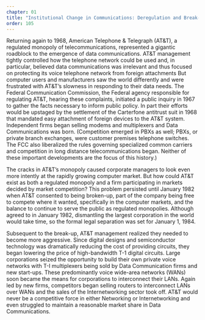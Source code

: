 ```yaml
---
chapter: 01
title: "Institutional Change in Communications: Deregulation and Break-up of AT&T"
order: 105
---
```


Returning again to 1968, American Telephone & Telegraph (AT&T), a regulated monopoly of telecommunications, represented a gigantic roadblock to the emergence of data communications. AT&T management tightly controlled how the telephone network could be used and, in particular, believed data communications was irrelevant and thus focused on protecting its voice telephone network from foreign attachments But computer users and manufacturers saw the world differently and were frustrated with AT&T’s slowness in responding to their data needs. The Federal Communication Commission, the Federal agency responsible for regulating AT&T, hearing these complaints, initiated a public inquiry in 1967 to gather the facts necessary to inform public policy. In part their efforts would be upstaged by the settlement of the Carterfone antitrust suit in 1968 that mandated easy attachment of foreign devices to the AT&T system. Independent firms began selling modems and multiplexers and Data Communications was born. (Competition emerged in PBXs as well; PBXs, or private branch exchanges, were customer premises telephone switches. The FCC also liberalized the rules governing specialized common carriers and competition in long distance telecommunications began. Neither of these important developments are the focus of this history.)

The cracks in AT&T’s monopoly caused corporate managers to look even more intently at the rapidly growing computer market. But how could AT&T exist as both a regulated monopoly and a firm participating in markets decided by market competition? This problem persisted until January 1982 when AT&T consented to being broken-up, part of the company being free to compete where it wanted, specifically in the computer markets, and the balance to continue to serve the public as regulated monopolies. Although agreed to in January 1982, dismantling the largest corporation in the world would take time, so the formal legal separation was set for January 1, 1984.

Subsequent to the break-up, AT&T management realized they needed to become more aggressive. Since digital designs and semiconductor technology was dramatically reducing the cost of providing circuits, they began lowering the price of high-bandwidth T-1 digital circuits. Large corporations seized the opportunity to build their own private voice networks with T-I multiplexers being sold by Data Communication firms and new start-ups. These predominantly voice wide-area networks (WANs) soon became the means for corporations to interconnect their LANs. Again led by new firms, competitors began selling routers to interconnect LANs over WANs and the sales of the Internetworking sector took off. AT&T would never be a competitive force in either Networking or Internetworking and even struggled to maintain a reasonable market share in Data Communications.
